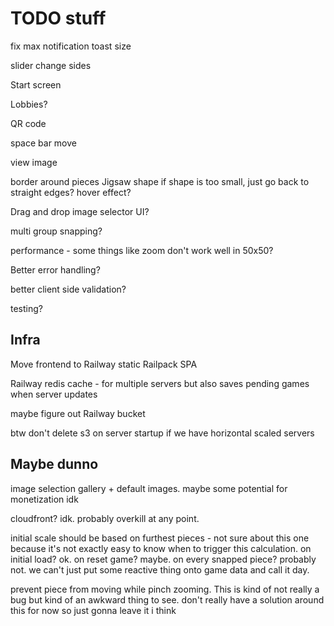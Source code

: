 # TODO stuff

fix max notification toast size

slider
change sides

Start screen

Lobbies?

QR code

space bar move

view image

border around pieces
Jigsaw shape
if shape is too small, just go back to straight edges?
hover effect?

Drag and drop image selector UI?

multi group snapping?

performance - some things like zoom don't work well in 50x50?

Better error handling?

better client side validation?

testing?

## Infra

Move frontend to Railway static Railpack SPA

Railway redis cache - for multiple servers but also saves pending games when
server updates

maybe figure out Railway bucket

btw don't delete s3 on server startup if we have horizontal scaled servers

## Maybe dunno

image selection gallery + default images. maybe some potential for monetization idk

cloudfront? idk. probably overkill at any point.

initial scale should be based on furthest pieces - not sure about this one
because it's not exactly easy to know when to trigger this calculation. on
initial load? ok. on reset game? maybe. on every snapped piece? probably not. we
can't just put some reactive thing onto game data and call it day.

prevent piece from moving while pinch zooming. This is kind of not really a bug
but kind of an awkward thing to see. don't really have a solution around this for now so just gonna leave it i think
